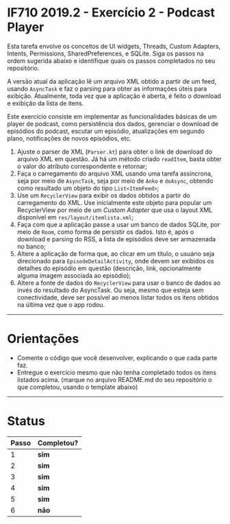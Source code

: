 # IF710 2019.2 - Exercício 2 - Podcast Player

Esta tarefa envolve os conceitos de UI widgets, Threads, Custom Adapters,
Intents, Permissions, SharedPreferences, e SQLite.
Siga os passos na ordem sugerida abaixo e identifique quais os passos completados no seu repositório.

A versão atual da aplicação lê um arquivo XML obtido a partir de um feed, usando `AsyncTask`
e faz o parsing para obter as informações úteis para exibição. Atualmente, toda vez que a
aplicação é aberta, é feito o download e exibição da lista de itens.

Este exercício consiste em implementar as funcionalidades básicas de um player de podcast,
como persistência dos dados, gerenciar o download de episódios do podcast, escutar um
episódio, atualizações em segundo plano, notificações de novos episódios, etc.

1.  Ajuste o parser de XML (`Parser.kt`) para obter o link de download do arquivo XML em questão. Já há um método criado `readItem`, basta obter o valor do atributo correspondente e retornar;
2.  Faça o carregamento do arquivo XML usando uma tarefa assíncrona, seja por meio de `AsyncTask`, seja por meio de `Anko` e `doAsync`, obtendo como resultado um objeto do tipo `List<ItemFeed>`;
3.  Use um `RecyclerView` para exibir os dados obtidos a partir do carregamento do XML. Use inicialmente este objeto para popular um RecyclerView por meio de um _Custom Adapter_ que usa o layout XML disponível em `res/layout/itemlista.xml`;
4.  Faça com que a aplicação passe a usar um banco de dados SQLite, por meio de `Room`, como forma de persistir os dados. Isto é, após o download e parsing do RSS, a lista de episódios deve ser armazenada no banco;
5.  Altere a aplicação de forma que, ao clicar em um título, o usuário seja direcionado para `EpisodeDetailActivity`, onde devem ser exibidos os detalhes do episódio em questão (descrição, link, opcionalmente alguma imagem associada ao episódio);
6.  Altere a fonte de dados do `RecyclerView` para usar o banco de dados ao invés do resultado do AsyncTask. Ou seja, mesmo que esteja sem conectividade, deve ser possível ao menos listar todos os itens obtidos na última vez que o app rodou.

---

# Orientações

- Comente o código que você desenvolver, explicando o que cada parte faz.
- Entregue o exercício mesmo que não tenha completado todos os itens listados acima. (marque no arquivo README.md do seu repositório o que completou, usando o template abaixo)

---

# Status

| Passo | Completou? |
| ----- | ---------- |
| 1     | **sim**    |
| 2     | **sim**    |
| 3     | **sim**    |
| 4     | **sim**    |
| 5     | **sim**    |
| 6     | **não**    |
